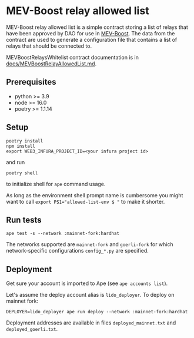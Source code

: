 # MEV-Boost relay allowed list

MEV-Boost relay allowed list is a simple contract storing a list of relays that have been approved by DAO for use in [MEV-Boost](https://github.com/flashbots/mev-boost). The data from the contract are used to generate a configuration file that contains a list of relays that should be connected to.

MEVBoostRelaysWhitelist contract documentation is in [docs/MEVBoostRelayAllowedList.md](./docs/MEVBoostRelayAllowedList.md).

## Prerequisites

- python >= 3.9
- node >= 16.0
- poetry >= 1.1.14

## Setup

```shell
poetry install
npm install
export WEB3_INFURA_PROJECT_ID=<your infura project id>
```

and run

```shell
poetry shell
```

to initialize shell for `ape` command usage.

As long as the environment shell prompt name is cumbersome you might want to call
`export PS1="allowed-list-env $ "` to make it shorter.

## Run tests

```shell
ape test -s --network :mainnet-fork:hardhat
```

The networks supported are `mainnet-fork` and `goerli-fork` for which network-specific
configurations `config_*.py` are specified.

## Deployment

Get sure your account is imported to Ape (see `ape accounts list`).

Let's assume the deploy account alias is `lido_deployer`. To deploy on mainnet fork:

```shell
DEPLOYER=lido_deployer ape run deploy --network :mainnet-fork:hardhat
```

Deployment addresses are available in files `deployed_mainnet.txt` and `deployed_goerli.txt`.
